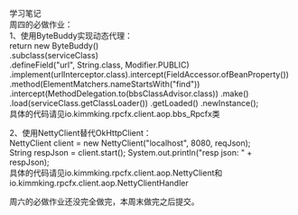 学习笔记   
周四的必做作业：     
1、使用ByteBuddy实现动态代理：    
return new ByteBuddy()    
    .subclass(serviceClass)    
    .defineField("url", String.class, Modifier.PUBLIC)
    .implement(urlInterceptor.class).intercept(FieldAccessor.ofBeanProperty())
    .method(ElementMatchers.nameStartsWith("find"))
    .intercept(MethodDelegation.to(bbsClassAdvisor.class))
    .make()
    .load(serviceClass.getClassLoader())
    .getLoaded()
    .newInstance();  
具体的代码请见io.kimmking.rpcfx.client.aop.bbs_Rpcfx类

2、使用NettyClient替代OkHttpClient：   
NettyClient client = new NettyClient("localhost", 8080, reqJson);   
String respJson = client.start();
System.out.println("resp json: " + respJson);    
具体的代码请见io.kimmking.rpcfx.client.aop.NettyClient和
io.kimmking.rpcfx.client.aop.NettyClientHandler

周六的必做作业还没完全做完，本周末做完之后提交。
